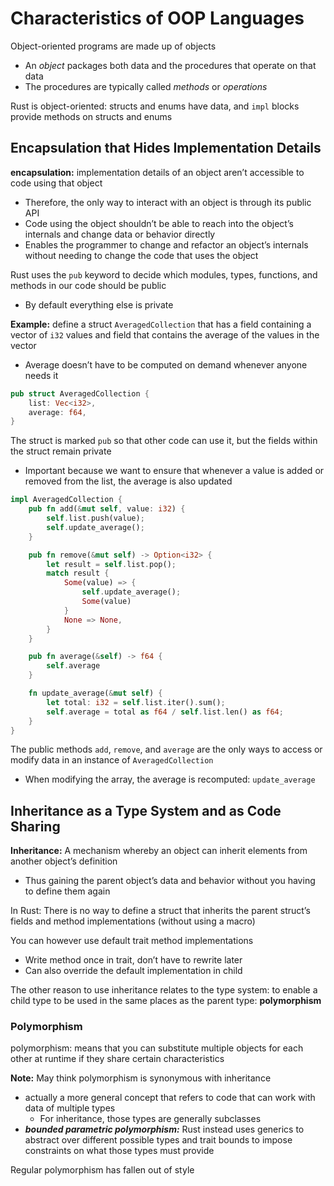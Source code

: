 # Characteristics of OOP Languages

Object-oriented programs are made up of objects

- An *object* packages both data and the procedures that operate on that data
- The procedures are typically called *methods* or *operations*

Rust is object-oriented: structs and enums have data, and `impl` blocks provide methods on structs and enums

## Encapsulation that Hides Implementation Details

**encapsulation:** implementation details of an object aren’t accessible to code using that object

- Therefore, the only way to interact with an object is through its public API
- Code using the object shouldn’t be able to reach into the object’s internals and change data or behavior directly
- Enables the programmer to change and refactor an object’s internals without needing to change the code that uses the object

Rust uses the `pub` keyword to decide which modules, types, functions, and methods in our code should be public

- By default everything else is private

**Example:** define a struct `AveragedCollection` that has a field containing a vector of `i32` values and field that contains the average of the values in the vector

- Average doesn’t have to be computed on demand whenever anyone needs it

```rust
pub struct AveragedCollection {
    list: Vec<i32>,
    average: f64,
}
```

The struct is marked `pub` so that other code can use it, but the fields within the struct remain private

- Important because we want to ensure that whenever a value is added or removed from the list, the average is also updated

```rust
impl AveragedCollection {
    pub fn add(&mut self, value: i32) {
        self.list.push(value);
        self.update_average();
    }

    pub fn remove(&mut self) -> Option<i32> {
        let result = self.list.pop();
        match result {
            Some(value) => {
                self.update_average();
                Some(value)
            }
            None => None,
        }
    }

    pub fn average(&self) -> f64 {
        self.average
    }

    fn update_average(&mut self) {
        let total: i32 = self.list.iter().sum();
        self.average = total as f64 / self.list.len() as f64;
    }
}
```

The public methods `add`, `remove`, and `average` are the only ways to access or modify data in an instance of `AveragedCollection`

- When modifying the array, the average is recomputed: `update_average`

## Inheritance as a Type System and as Code Sharing

**Inheritance:** A mechanism whereby an object can inherit elements from another object’s definition

- Thus gaining the parent object’s data and behavior without you having to define them again

In Rust: There is no way to define a struct that inherits the parent struct’s fields and method implementations (without using a macro)

You can however use default trait method implementations

- Write method once in trait, don’t have to rewrite later
- Can also override the default implementation in child

The other reason to use inheritance relates to the type system: to enable a child type to be used in the same places as the parent type: ************************polymorphism************************

### Polymorphism

polymorphism: means that you can substitute multiple objects for each other at runtime if they share certain characteristics

**Note:** May think polymorphism is synonymous with inheritance

- actually a more general concept that refers to code that can work with data of multiple types
    - For inheritance, those types are generally subclasses
- ***bounded parametric polymorphism:*** Rust instead uses generics to abstract over different possible types and trait bounds to impose constraints on what those types must provide

Regular polymorphism has fallen out of style